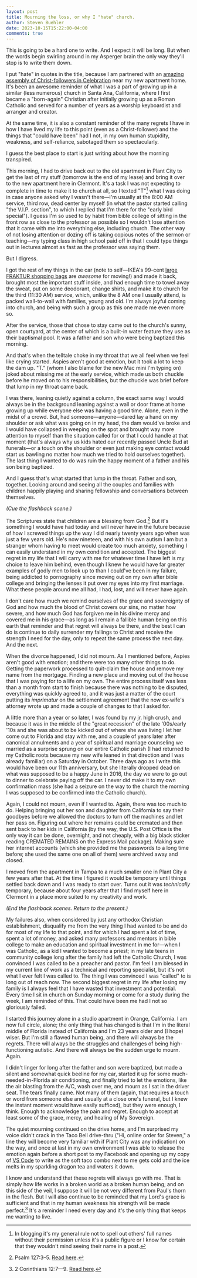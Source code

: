 ```yaml
---
layout: post
title: Mourning the loss, or why I "hate" church.
author: Steven Buehler
date: 2023-10-15T15:22:00-04:00
comments: true
---
```


This is going to be a hard one to write. And I expect it will be long. But when the words begin swirling around in my Asperger brain the only way they'll stop is to write them down. 

I put "hate" in quotes in the title, because I am partnered with an [amazing assembly of Christ-followers in Celebration](https://www.44life.com) near my new apartment home. It's been an awesome reminder of what I was a part of growing up in a similar (less numerous) church in Santa Ana, California, where I first became a "born-again" Christian after initially growing up as a Roman Catholic and served for a number of years as a worship keyboardist and arranger and creator.

At the same time, it is also a constant reminder of the many regrets I have in how I have lived my life to this point (even as a Christ-follower) and the things that "could have been" had I not, in my own human stupidity,  weakness, and self-reliance, sabotaged them so spectacularly. 

I guess the best place to start is just writing about how the morning transpired.

This morning, I had to drive back out to the old apartment in Plant City to get the last of my stuff (tomorrow is the end of my lease) and bring it over to the new apartment here in Clermont. It's a task I was not expecting to complete in time to make it to church at all, so I texted "T"[^1] what I was doing in case anyone asked why I wasn't there&mdash;I'm usually at the 8:00 AM service, third row, dead center by myself (in what the pastor started calling "the V.I.P. section", to which I replied that I'm there for the "early bird special"). I guess I'm so used to by habit from bible college of sitting in the front row as close to the professor as possible so I wouldn't lose attention that it came with me into everything else, including church. The other way of not losing attention or dozing off is taking copious notes of the sermon or teaching&mdash;my typing class in high school paid off in that I could type things out in lectures almost as fast as the professor was saying them.

[^1]: In blogging it's my general rule not to spell out others' full names without their permission unless it's a public figure or I know for certain that they wouldn't mind seeing their name in a post.

But I digress.

I got the rest of my things in the car (note to self&mdash;IKEA's 99-cent [large FRAKTUR shopping bags](https://www.ikea.com/us/en/p/frakta-shopping-bag-large-blue-17228340/) are _awesome_ for moving!) and made it back, brought most the important stuff inside, and had enough time to towel away the sweat, put on some deodorant, change shirts, and make it to church for the third (11:30 AM) service, which, unlike the 8 AM one I usually attend, is packed wall-to-wall with families, young and old. I'm always joyful coming into church, and being with such a group as this one made me even more so.

After the service, those that chose to stay came out to the church's sunny, open courtyard, at the center of which is a built-in water feature they use as their baptismal pool. It was a father and son who were being baptized this morning.

And that's when the telltale choke in my throat that we all feel when we feel like crying started. Aspies aren't good at emotion, but it took a lot to keep the dam up. "T." (whom I also blame for the new Mac mini I'm typing on) joked about missing me at the early service, which made us both chuckle before he moved on to his responsibilities, but the chuckle was brief before that lump in my throat came back.

I was there, leaning quietly against a column, the exact same way I would always be in the background leaning against a wall or door frame at home growing up while everyone else was having a good time. Alone, even in the midst of a crowd. But, had someone&mdash;anyone&mdash;dared lay a hand on my shoulder or ask what was going on in my head, the dam would've broke and I would have collapsed in weeping on the spot and brought way more attention to myself than the situation called for or that I could handle at that moment (that's always why us kids hated our recently passed Uncle Bud at funerals&mdash;or a touch on the shoulder or even just making eye contact would start us bawling no matter how much we tried to hold ourselves together). The last thing I wanted to do was ruin the happy moment of a father and his son being baptized.

And I guess that's what started that lump in the throat. Father and son, together. Looking around and seeing all the couples and families with children happily playing and sharing fellowship and conversations between themselves.  

_(Cue the flashback scene.)_

The Scriptures state that children are a blessing from God.[^2] But it's something I would have had today and will never have in the future because of how I screwed things up the way I did nearly twenty years ago when was just a few years old. He's now nineteen, and with his own autism I am but a stranger whom having to meet would create too much anxiety, something I can easily understand in my own condition and accepted. The biggest regret in my life that I will carry with me for whatever time I have left is my choice to leave him behind, even though I knew he would have far greater examples of godly men to look up to than I could've been in my failure, being addicted to pornography since moving out on my own after bible college and bringing the lenses it put over my eyes into my first marriage. What these people around me all had, I had, lost, and will never have again.

[^2]: Psalm 127:3&ndash;5. [Read here](https://www.biblegateway.com/passage/?search=Psalm%20127:3-5&version=ESV).

I don't care how much we remind ourselves of the grace and sovereignty of God and how much the blood of Christ covers our sins, no matter how severe, and how much God has forgiven me in his divine mercy and covered me in his grace&mdash;as long as I remain a fallible human being on this earth that reminder and that regret will always be there, and the best I can do is continue to daily surrender my failings to Christ and receive the strength I need for the day, only to repeat the same process the next day. And the next.

When the divorce happened, I did not mourn. As I mentioned before, Aspies aren't good with emotion; and there were too many other things to do. Getting the paperwork processed to quit-claim the house and remove my name from the mortgage. Finding a new place and moving out of the house that I was paying for to a life on my own. The entire process itself was less than a month from start to finish because there was nothing to be disputed, everything was quickly agreed to, and it was just a matter of the court putting its _imprimatur_ on the settlement agreement that the now ex-wife's attorney wrote up and made a couple of changes to that I asked for.

A little more than a year or so later, I was found by my jr. high crush, and because it was in the middle of the "great recession" of the late '00s/early '10s and she was about to be kicked out of where she was living I let her come out to Florida and stay with me, and a couple of years later after canonical annulments and a year of spiritual and marriage counseling we married as a surprise sprung on our entire Catholic parish (I had returned to my Catholic roots because my new wife leaned in that direction and I was already familiar) on a Saturday in October. Three days ago as I write this would have been our 11th anniversary, but she literally dropped dead on what was supposed to be a happy June in 2016, the day we were to go out to dinner to celebrate paying off the car.  I never did make it to my own confirmation mass (she had a seizure on the way to the church the morning I was supposed to be confirmed into the Catholic church).

Again, I could not mourn, even if I wanted to. Again, there was too much to do. Helping bringing out her son and daughter from California to say their goodbyes before we allowed the doctors to turn off the machines and let her pass on. Figuring out where her remains could be cremated and then sent back to her kids in California (by the way, the U.S. Post Office is the only way it can be done, overnight, and not cheaply, with a big black sticker reading CREMATED REMAINS on the Express Mail package). Making sure her internet accounts (which she provided me the passwords to a long time before; she used the same one on all of them) were archived away and closed. 

I moved from the apartment in Tampa to a much smaller one in Plant City a few years after that. At the time I figured it would be temporary until things settled back down and I was ready to start over. Turns out it was _technically_ temporary, because about four years after that I find myself here in Clermont in a place more suited to my creativity and work. 

_(End the flashback scenes. Return to the present.)_

My failures also, when considered by just any orthodox Christian establishment, disqualify me from the very thing I had wanted to be and do for most of my life to that point, and for which I had spent a lot of time, spent a lot of money, and asked many professors and mentors in bible college to make an education and spiritual investment in me for&mdash;when I was Catholic, as a kid I wanted to become a priest; in my late teens in community college long after the family had left the Catholic Church, I was convinced I was called to be a preacher and pastor. I'm feel I am blessed in my current line of work as a technical and reporting specialist, but it's not what I ever felt I was called to. The thing I was convinced I was "called" to is long out of reach now. The second biggest regret in my life after losing my family is I always feel that I have wasted that investment and potential.  Every time I sit in church on Sunday morning or come for a study during the week, I am reminded of this.  That could have been me had I not so gloriously failed.

I started this journey alone in a studio apartment in Orange, California. I am now full circle, alone; the only thing that has changed is that I'm in the literal middle of Florida instead of California and I'm 23 years older and (I hope) wiser. But I'm still a flawed human being, and there will always be the regrets.  There will always be the struggles and challenges of being high-functioning autistic.  And there will always be the sudden urge to mourn. Again.

I didn't linger for long after the father and son were baptized, but made a silent and somewhat quick beeline for my car, started it up for some much-needed-in-Florida air conditioning, and finally tried to let the emotions, like the air blasting from the A/C, wash over me, and mourn as I sat in the driver seat. The tears finally came. Not many of them (again, that requires a touch or word from someone else and usually at a close one's funeral, but I knew the instant moment would have easily sufficed), but they were enough, I think.  Enough to acknowledge the pain and regret. Enough to accept at least some of the grace, mercy, and healing of My Sovereign.

The quiet mourning continued on the drive home, and I'm surprised my voice didn't crack in the Taco Bell drive-thru ("Hi, online order for Steven," a line they will become very familiar with if Plant City was any indication) on the way, and once at last in my own environment I was able to release the emotion again before a short post to my Facebook and opening up my copy of [VS Code](https://code.visualstudio.com) to write as the soft taco combo next to me gets cold and the ice melts in my sparkling dragon tea and waters it down.

I know and understand that these regrets will always go with me. That is simply how life works in a broken world as a broken human being; and on this side of the veil, I suppose it will be not very different from Paul's thorn in the flesh. But I will also continue to be reminded that my Lord's grace is sufficient and that in my human weakness his strength will be made perfect.[^3] It's a reminder I need every day and it's the only thing that keeps me wanting to live.

[^3]: 2 Corinthians 12:7&mdash;9. [Read here](https://www.biblegateway.com/passage/?search=2%20Corinthians%2012:7-9&version=ESV).